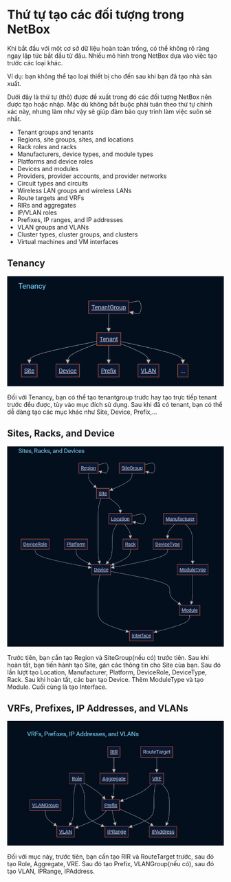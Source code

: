 # Thứ tự tạo các đối tượng trong NetBox
Khi bắt đầu với một cơ sở dữ liệu hoàn toàn trống, có thể không rõ ràng ngay lập tức bắt đầu từ đâu. Nhiều mô hình trong NetBox dựa vào việc tạo trước các loại khác. 

Ví dụ: bạn không thể tạo loại thiết bị cho đến sau khi bạn đã tạo nhà sản xuất.

Dưới đây là thứ tự (thô) được đề xuất trong đó các đối tượng NetBox nên được tạo hoặc nhập. Mặc dù không bắt buộc phải tuân theo thứ tự chính xác này, nhưng làm như vậy sẽ giúp đảm bảo quy trình làm việc suôn sẻ nhất.
- Tenant groups and tenants
- Regions, site groups, sites, and locations
- Rack roles and racks
- Manufacturers, device types, and module types
- Platforms and device roles
- Devices and modules
- Providers, provider accounts, and provider networks
- Circuit types and circuits
- Wireless LAN groups and wireless LANs
- Route targets and VRFs
- RIRs and aggregates
- IP/VLAN roles
- Prefixes, IP ranges, and IP addresses
- VLAN groups and VLANs
- Cluster types, cluster groups, and clusters
- Virtual machines and VM interfaces

## Tenancy
![](/Anh/Screenshot_741.png)

Đối với Tenancy, bạn có thể tạo tenantgroup trước hay tạo trực tiếp tenant trước đều được, tùy vào mục đích sử dụng. Sau khi đã có tenant, bạn có thể dễ dàng tạo các mục khác như Site, Device, Prefix,...

## Sites, Racks, and Device
![](/Anh/Screenshot_742.png)

Trước tiên, bạn cần tạo Region và SiteGroup(nếu có) trước tiên. Sau khi hoàn tất, bạn tiến hành tạo Site, gán các thông tin cho Site của bạn. Sau đó lần lượt tạo Location, Manufacturer, Platform, DeviceRole, DeviceType, Rack. Sau khi hoàn tất, các bạn tạo Device. Thêm ModuleType và tạo Module. Cuối cùng là tạo Interface.

## VRFs, Prefixes, IP Addresses, and VLANs
![](/Anh/Screenshot_743.png)

Đối với mục này, trước tiên, bạn cần tạo RIR và RouteTarget trước, sau đó tạo Role, Aggregate, VRE. Sau đó tạo Prefix, VLANGroup(nếu có), sau đó tạo VLAN, IPRange, IPAddress.